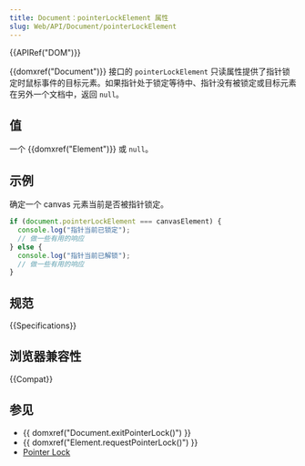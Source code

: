 ```yaml
---
title: Document：pointerLockElement 属性
slug: Web/API/Document/pointerLockElement
---
```


{{APIRef("DOM")}}

{{domxref("Document")}} 接口的 `pointerLockElement` 只读属性提供了指针锁定时鼠标事件的目标元素。如果指针处于锁定等待中、指针没有被锁定或目标元素在另外一个文档中，返回 `null`。

## 值

一个 {{domxref("Element")}} 或 `null`。

## 示例

确定一个 canvas 元素当前是否被指针锁定。

```js
if (document.pointerLockElement === canvasElement) {
  console.log("指针当前已锁定");
  // 做一些有用的响应
} else {
  console.log("指针当前已解锁");
  // 做一些有用的响应
}
```

## 规范

{{Specifications}}

## 浏览器兼容性

{{Compat}}

## 参见

- {{ domxref("Document.exitPointerLock()") }}
- {{ domxref("Element.requestPointerLock()") }}
- [Pointer Lock](/zh-CN/docs/Web/API/Pointer_Lock_API)
